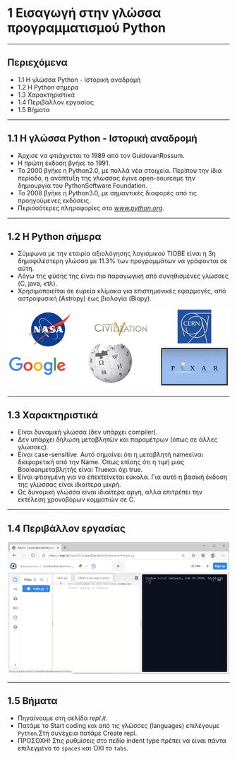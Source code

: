 # 1 Εισαγωγή στην γλώσσα προγραμματισμού Python

---

## Περιεχόμενα

- 1.1 Η γλώσσα Python - Ιστορική αναδρομή
- 1.2 Η Python σήμερα
- 1.3 Χαρακτηριστικά
- 1.4 Περιβάλλον εργασίας
- 1.5 Βήματα

---

## 1.1 Η γλώσσα Python - Ιστορική αναδρομή

- Άρχισε να φτιάχνεται το 1989 από τον GuidovanRossum.
- Η πρώτη έκδοση βγήκε το 1991.
- Το 2000 βγήκε η Python2.0, με πολλά νέα στοιχεία. Περίπου την ίδια περίοδο, η ανάπτυξη της γλώσσας έγινε open-sourceμε την δημιουργία του PythonSoftware Foundation.
- Το 2008 βγήκε η Python3.0, με σημαντικές διαφορές από τις προηγούμενες εκδόσεις.
- Περισσότερες πληροφορίες στο *www.python.org*.

---

## 1.2 Η Python σήμερα

- Σύμφωνα με την εταιρία αξιολόγησης λογισμικού TIOBE είναι η 3η δημοφιλέστερη γλώσσα με 11.3% των προγραμμάτων να γράφονται σε αύτη.
- Λόγω της φύσης της είναι πιο παραγωγική από συνηθισμένες γλώσσες (C, java, κτλ).
- Χρησιμοποιείται σε ευρεία κλίμακα για επιστημονικές εφαρμογές, από αστροφυσική (Astropy) έως βιολογία (Biopy).

![Python](../images/Python.PNG)

---

## 1.3 Χαρακτηριστικά

- Είναι δυναμική γλώσσα (δεν υπάρχει compiler).
- Δεν υπάρχει δήλωση μεταβλητών και παραμέτρων (όπως σε άλλες γλώσσες).
- Είναι case-sensitive. Αυτό σημαίνει ότι η μεταβλητή nameείναι διαφορετική από την Name. Όπως επίσης ότι η τιμή μιας Booleanμεταβλητής είναι Trueκαι όχι true.
- Είναι φτιαγμένη για να επεκτείνεται εύκολα. Για αυτό η βασική έκδοση της γλώσσας είναι ιδιαίτερα μικρή.
- Ως δυναμική γλώσσα είναι ιδιαίτερα αργή, αλλά επιτρέπει την εκτέλεση χρονοβόρων κομματιών σε C.

---

## 1.4 Περιβάλλον εργασίας

![Repl.it](../images/Replit.PNG)

---

## 1.5 Βήματα

- Πηγαίνουμε στη σελίδα *repl.it*.
- Πατάμε το Start coding και από τις γλώσσες (languages) επιλέγουμε `Python`.Στη συνέχεια πατάμε Create repl.
- ΠΡΟΣΟΧΗ! Στις ρυθμίσεις στο πεδίο indent type πρέπει να είναι πάντα επιλεγμένο το `spaces` και ΌΧΙ το `tabs`.